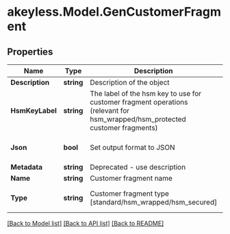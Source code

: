 # akeyless.Model.GenCustomerFragment

## Properties

Name | Type | Description | Notes
------------ | ------------- | ------------- | -------------
**Description** | **string** | Description of the object | [optional] 
**HsmKeyLabel** | **string** | The label of the hsm key to use for customer fragment operations (relevant for hsm_wrapped/hsm_protected customer fragments) | [optional] 
**Json** | **bool** | Set output format to JSON | [optional] [default to false]
**Metadata** | **string** | Deprecated - use description | [optional] 
**Name** | **string** | Customer fragment name | [optional] 
**Type** | **string** | Customer fragment type [standard/hsm_wrapped/hsm_secured] | [optional] [default to "standard"]

[[Back to Model list]](../README.md#documentation-for-models) [[Back to API list]](../README.md#documentation-for-api-endpoints) [[Back to README]](../README.md)

